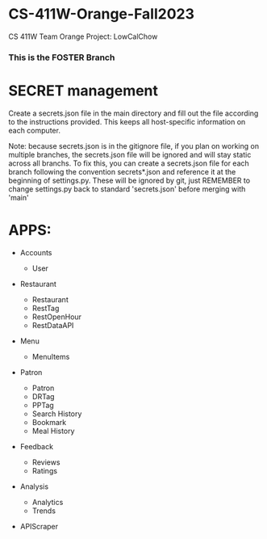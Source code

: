 # CS-411W-Orange-Fall2023
CS 411W Team Orange Project: LowCalChow
### This is the FOSTER Branch
# SECRET management
Create a secrets.json file in the main directory and fill out the file according to the instructions provided. This keeps all host-specific information on each computer. 

Note: because secrets.json is in the gitignore file, if you plan on working on multiple branches, the secrets.json file will be ignored and will stay static across all branchs. To fix this, you can create a secrets.json file for each branch following the convention secrets*.json and reference it at the beginning of settings.py. These will be ignored by git, just REMEMBER to change settings.py back to standard 'secrets.json' before merging with 'main'

# APPS:
* Accounts
  * User

* Restaurant    
  * Restaurant
  * RestTag
  * RestOpenHour
  * RestDataAPI

* Menu
  * MenuItems

* Patron
  * Patron
  * DRTag
  * PPTag
  * Search History
  * Bookmark
  * Meal History

* Feedback
  * Reviews
  * Ratings

* Analysis
  * Analytics
  * Trends

* APIScraper

